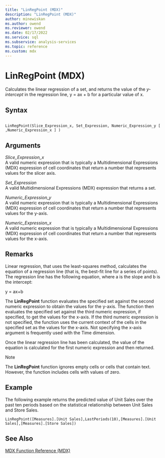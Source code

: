 ```yaml
---
title: "LinRegPoint (MDX)"
description: "LinRegPoint (MDX)"
author: minewiskan
ms.author: owend
ms.reviewer: owend
ms.date: 02/17/2022
ms.service: sql
ms.subservice: analysis-services
ms.topic: reference
ms.custom: mdx
---
```

# LinRegPoint (MDX)


  Calculates the linear regression of a set, and returns the value of the *y-intercept* in the regression line, y = ax + b for a particular value of x.  
  
## Syntax  
  
```  
  
LinRegPoint(Slice_Expression_x, Set_Expression, Numeric_Expression_y [ ,Numeric_Expression_x ] )  
```  
  
## Arguments  
 *Slice_Expression_x*  
 A valid numeric expression that is typically a Multidimensional Expressions (MDX) expression of cell coordinates that return a number that represents values for the slicer axis.  
  
 *Set_Expression*  
 A valid Multidimensional Expressions (MDX) expression that returns a set.  
  
 *Numeric_Expression_y*  
 A valid numeric expression that is typically a Multidimensional Expressions (MDX) expression of cell coordinates that return a number that represents values for the y-axis.  
  
 *Numeric_Expression_x*  
 A valid numeric expression that is typically a Multidimensional Expressions (MDX) expression of cell coordinates that return a number that represents values for the x-axis.  
  
## Remarks  
 Linear regression, that uses the least-squares method, calculates the equation of a regression line (that is, the best-fit line for a series of points). The regression line has the following equation, where a is the slope and b is the intercept:  
  
 y = ax+b  
  
 The **LinRegPoint** function evaluates the specified set against the second numeric expression to obtain the values for the y-axis. The function then evaluates the specified set against the third numeric expression, if specified, to get the values for the x-axis. If the third numeric expression is not specified, the function uses the current context of the cells in the specified set as the values for the x-axis. Not specifying the x-axis argument is frequently used with the Time dimension.  
  
 Once the linear regression line has been calculated, the value of the equation is calculated for the first numeric expression and then returned.  
  
> [!NOTE]  
>  The **LinRegPoint** function ignores empty cells or cells that contain text. However, the function includes cells with values of zero.  
  
## Example  
 The following example returns the predicted value of Unit Sales over the past ten periods based on the statistical relationship between Unit Sales and Store Sales.  
  
```  
LinRegPoint([Measures].[Unit Sales],LastPeriods(10),[Measures].[Unit Sales],[Measures].[Store Sales])  
```  
  
## See Also  
 [MDX Function Reference &#40;MDX&#41;](../mdx/mdx-function-reference-mdx.md)  
  
  
